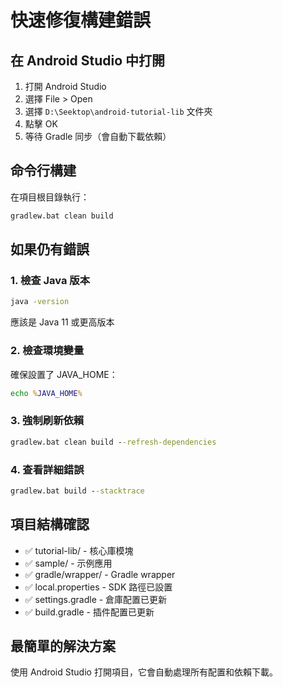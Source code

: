 # 快速修復構建錯誤

## 在 Android Studio 中打開

1. 打開 Android Studio
2. 選擇 File > Open
3. 選擇 `D:\Seektop\android-tutorial-lib` 文件夾
4. 點擊 OK
5. 等待 Gradle 同步（會自動下載依賴）

## 命令行構建

在項目根目錄執行：

```cmd
gradlew.bat clean build
```

## 如果仍有錯誤

### 1. 檢查 Java 版本
```cmd
java -version
```
應該是 Java 11 或更高版本

### 2. 檢查環境變量
確保設置了 JAVA_HOME：
```cmd
echo %JAVA_HOME%
```

### 3. 強制刷新依賴
```cmd
gradlew.bat clean build --refresh-dependencies
```

### 4. 查看詳細錯誤
```cmd
gradlew.bat build --stacktrace
```

## 項目結構確認

- ✅ tutorial-lib/ - 核心庫模塊
- ✅ sample/ - 示例應用
- ✅ gradle/wrapper/ - Gradle wrapper
- ✅ local.properties - SDK 路徑已設置
- ✅ settings.gradle - 倉庫配置已更新
- ✅ build.gradle - 插件配置已更新

## 最簡單的解決方案

使用 Android Studio 打開項目，它會自動處理所有配置和依賴下載。